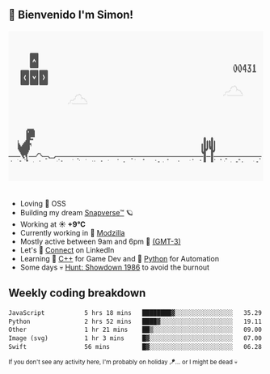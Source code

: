 <h2>🤙 <b>Bienvenido I'm Simon!&nbsp;</b></h2>

<section>
  <img src="./static/banner.gif" height=300 width=1000>
</section>

<br>

<ul>
  <li>
     Loving 🤍 OSS
  </li>
  <li>
    Building my dream&nbsp;<a href=https://github.com/snapverse target=_blank>Snapverse™</a> 🪐
  </li>
  <li>
		<!--START_SECTION:weather-->
		Working at <b>☀️   +9°C</b>
		<!--END_SECTION:weather-->
  </li>
  <li>
    Currently working in 💬&nbsp;<a href=https://github.com/itssimmons?tab=repositories&q=modzilla&type=source&language=&sort= target=_blank>Modzilla</a>
  </li>
  <li>
    Mostly active between 9am and 6pm 🚩 <a href=https://onlinealarmkur.com/world/es target=_blank>(GMT-3)</a>
  </li>
  <li>
    Let's 🔗&nbsp;<a href=https://www.linkedin.com/in/itssimmons target=_blank>Connect</a> on LinkedIn
  </li>
  <li>
    Learning 👴&nbsp;<a href=https://images3.memedroid.com/images/UPLOADED755/65f2bce6734f6.webp target=_blank>C++</a> for Game Dev and 🐍&nbsp;<a href=https://qph.cf2.quoracdn.net/main-qimg-4472b6229cb75bf66ab531f3ebd4f975-lq target=_blank>Python</a> for Automation
  </li>
  <li>
    Some days 💀&nbsp;<a href=https://www.huntshowdown.com target=_blank>Hunt: Showdown 1986</a> to avoid the burnout
  </li>
</ul>

<h2><b>Weekly coding breakdown </b></h2>

<!--START_SECTION:waka-->

```txt
JavaScript           5 hrs 18 mins   ████████▓░░░░░░░░░░░░░░░░   35.29 %
Python               2 hrs 52 mins   ████▓░░░░░░░░░░░░░░░░░░░░   19.11 %
Other                1 hr 21 mins    ██▒░░░░░░░░░░░░░░░░░░░░░░   09.00 %
Image (svg)          1 hr 3 mins     █▓░░░░░░░░░░░░░░░░░░░░░░░   07.00 %
Swift                56 mins         █▓░░░░░░░░░░░░░░░░░░░░░░░   06.28 %
```

<!--END_SECTION:waka-->

<sup>If you don't see any activity here, I'm probably on holiday 🪁... or I might be dead 💀</sup>
